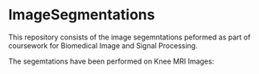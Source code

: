 # ImageSegmentations

This repository consists of the image segemntations peformed as part of coursework for Biomedical Image and Signal Processing.

The segemtations have been performed on Knee MRI Images:
